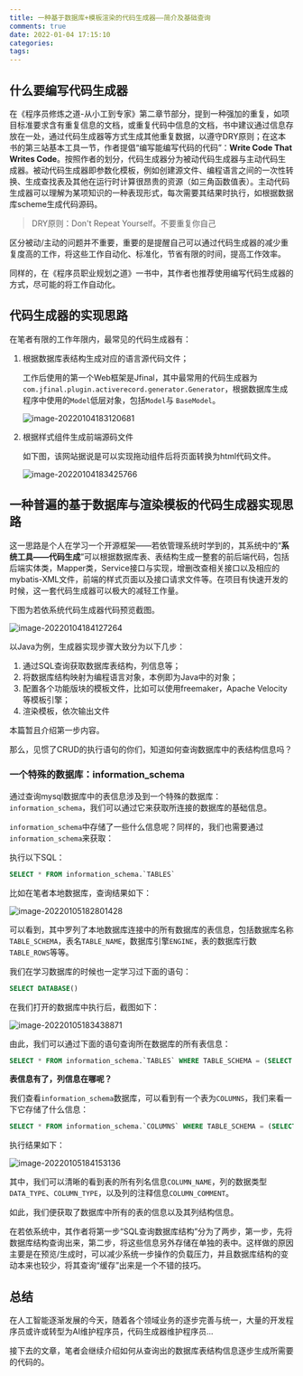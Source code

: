 ```yaml
---
title: 一种基于数据库+模板渲染的代码生成器——简介及基础查询
comments: true
date: 2022-01-04 17:15:10
categories:
tags:
---
```




## 什么要编写代码生成器

在《程序员修炼之道-从小工到专家》第二章节部分，提到一种强加的重复，如项目标准要求含有重复信息的文档，或重复代码中信息的文档，书中建议通过信息存放在一处，通过代码生成器等方式生成其他重复数据，以遵守DRY原则；在这本书的第三站基本工具一节，作者提倡“编写能编写代码的代码”：**Write Code That Writes Code**。按照作者的划分，代码生成器分为被动代码生成器与主动代码生成器。被动代码生成器即参数化模板，例如创建源文件、编程语言之间的一次性转换、生成查找表及其他在运行时计算很昂贵的资源（如三角函数值表）。主动代码生成器可以理解为某项知识的一种表现形式，每次需要其结果时执行，如根据数据库scheme生成代码源码。

> DRY原则：Don't Repeat Yourself。不要重复你自己

区分被动/主动的问题并不重要，重要的是提醒自己可以通过代码生成器的减少重复度高的工作，将这些工作自动化、标准化，节省有限的时间，提高工作效率。

同样的，在《程序员职业规划之道》一书中，其作者也推荐使用编写代码生成器的方式，尽可能的将工作自动化。

## 代码生成器的实现思路

在笔者有限的工作年限内，最常见的代码生成器有：

1. 根据数据库表结构生成对应的语言源代码文件；

   工作后使用的第一个Web框架是Jfinal，其中最常用的代码生成器为`com.jfinal.plugin.activerecord.generator.Generator`，根据数据库生成程序中使用的`Model`低层对象，包括`Model`与 `BaseModel`。

   ![image-20220104183120681](https://gitee.com/wieweicoding/kevinqimgs/raw/master/img/image-20220104183120681.png)

2. 根据样式组件生成前端源码文件

   如下图，该网站据说是可以实现拖动组件后将页面转换为html代码文件。

   ![image-20220104183425766](https://gitee.com/wieweicoding/kevinqimgs/raw/master/img/image-20220104183425766.png)

## 一种普遍的基于数据库与渲染模板的代码生成器实现思路

这一思路是个人在学习一个开源框架——若依管理系统时学到的，其系统中的“**系统工具——代码生成**”可以根据数据库表、表结构生成一整套的前后端代码，包括后端实体类，Mapper类，Service接口与实现，增删改查相关接口以及相应的mybatis-XML文件，前端的样式页面以及接口请求文件等。在项目有快速开发的时候，这一套代码生成器可以极大的减轻工作量。

下图为若依系统代码生成器代码预览截图。

![image-20220104184127264](https://gitee.com/wieweicoding/kevinqimgs/raw/master/img/image-20220104184127264.png)

以Java为例，生成器实现步骤大致分为以下几步：

1. 通过SQL查询获取数据库表结构，列信息等；
2. 将数据库结构映射为编程语言对象，本例即为Java中的对象；
3. 配置各个功能版块的模板文件，比如可以使用freemaker，Apache Velocity等模板引擎；
4. 渲染模板，依次输出文件

本篇暂且介绍第一步内容。

那么，见惯了CRUD的执行语句的你们，知道如何查询数据库中的表结构信息吗？

### 一个特殊的数据库：information_schema

通过查询mysql数据库中的表信息涉及到一个特殊的数据库：`information_schema`，我们可以通过它来获取所连接的数据库的基础信息。

`information_schema`中存储了一些什么信息呢？同样的，我们也需要通过`information_schema`来获取：

执行以下SQL：

```sql
SELECT * FROM information_schema.`TABLES`
```

比如在笔者本地数据库，查询结果如下：

![image-20220105182801428](https://gitee.com/wieweicoding/kevinqimgs/raw/master/img/image-20220105182801428.png)

可以看到，其中罗列了本地数据库连接中的所有数据库的表信息，包括数据库名称`TABLE_SCHEMA`，表名`TABLE_NAME`，数据库引擎`ENGINE`，表的数据库行数`TABLE_ROWS`等等。

我们在学习数据库的时候也一定学习过下面的语句：

```sql
SELECT DATABASE()
```

在我们打开的数据库中执行后，截图如下：

![image-20220105183438871](https://gitee.com/wieweicoding/kevinqimgs/raw/master/img/image-20220105183438871.png)

由此，我们可以通过下面的语句查询所在数据库的所有表信息：

```sql
SELECT * FROM information_schema.`TABLES` WHERE TABLE_SCHEMA = (SELECT DATABASE())
```

**表信息有了，列信息在哪呢？**

我们查看`information_schema`数据库，可以看到有一个表为`COLUMNS`，我们来看一下它存储了什么信息：

```sql
SELECT * FROM information_schema.`COLUMNS` WHERE TABLE_SCHEMA = (SELECT DATABASE())
```

执行结果如下：

![image-20220105184153136](https://gitee.com/wieweicoding/kevinqimgs/raw/master/img/image-20220105184153136.png)

其中，我们可以清晰的看到表的所有列名信息`COLUMN_NAME`，列的数据类型`DATA_TYPE`、`COLUMN_TYPE`，以及列的注释信息`COLUMN_COMMENT`。

如此，我们便获取了数据库中所有的表的信息以及其列结构信息。

在若依系统中，其作者将第一步“SQL查询数据库结构”分为了两步，第一步，先将数据库结构查询出来，第二步，将这些信息另外存储在单独的表中。这样做的原因主要是在预览/生成时，可以减少系统一步操作的负载压力，并且数据库结构的变动本来也较少，将其查询“缓存”出来是一个不错的技巧。


## 总结

在人工智能逐渐发展的今天，随着各个领域业务的逐步完善与统一，大量的开发程序员或许或转型为AI维护程序员，代码生成器维护程序员...

接下去的文章，笔者会继续介绍如何从查询出的数据库表结构信息逐步生成所需要的代码的。





